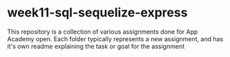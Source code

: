 # week11-sql-sequelize-express

This repository is a collection of various assignments done for App Academy open. Each folder typically represents a new assignment, and has it's own readme explaining the task or goal for the assignment